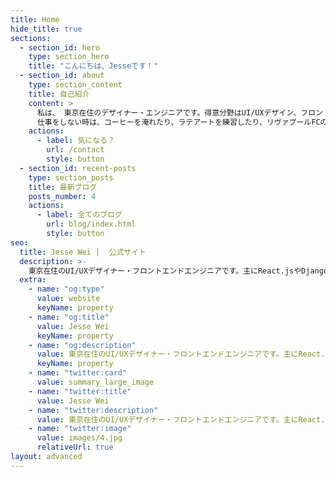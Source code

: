 ```yaml
---
title: Home
hide_title: true
sections:
  - section_id: hero
    type: section_hero
    title: "こんにちは、Jesseです！"
  - section_id: about
    type: section_content
    title: 自己紹介
    content: >
      私は、 東京在住のデザイナー・エンジニアです。得意分野はUI/UXデザイン、フロントエンド開発とプログラミングによる自動化です。現場で開発を頑張っていると同時に、デザインや開発、最新テクノロジーなどについての発信もしています。<br>
      仕事をしない時は、コーヒーを淹れたり、ラテアートを練習したり、リヴァプールFCの試合を観戦したりしています。
    actions:
      - label: 気になる？
        url: /contact
        style: button
  - section_id: recent-posts
    type: section_posts
    title: 最新ブログ
    posts_number: 4
    actions:
      - label: 全てのブログ
        url: blog/index.html
        style: button
seo:
  title: Jesse Wei |  公式サイト
  description: >-
    東京在住のUI/UXデザイナー・フロントエンドエンジニアです。主にReact.jsやDjangoを利用した開発を行っています。中国語や日本語、英語や韓国語などの多言語サイト構築サービスも提供しています。
  extra:
    - name: "og:type"
      value: website
      keyName: property
    - name: "og:title"
      value: Jesse Wei
      keyName: property
    - name: "og:description"
      value: 東京在住のUI/UXデザイナー・フロントエンドエンジニアです。主にReact.jsやDjangoを利用した開発を行っています。中国語や日本語、英語や韓国語などの多言語サイト構築サービスも提供しています。
      keyName: property
    - name: "twitter:card"
      value: summary_large_image
    - name: "twitter:title"
      value: Jesse Wei
    - name: "twitter:description"
      value: 東京在住のUI/UXデザイナー・フロントエンドエンジニアです。主にReact.jsやDjangoを利用した開発を行っています。中国語や日本語、英語や韓国語などの多言語サイト構築サービスも提供しています。
    - name: "twitter:image"
      value: images/4.jpg
      relativeUrl: true
layout: advanced
---
```

